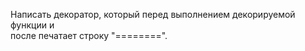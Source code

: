 Написать декоратор, который перед выполнением декорируемой функции и  
после печатает строку "========".